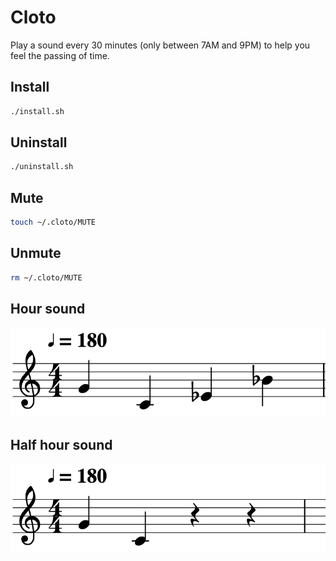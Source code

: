 # Cloto
Play a sound every 30 minutes (only between 7AM and 9PM) to help you feel the passing of time.

## Install
```bash
./install.sh
```

## Uninstall
```bash
./uninstall.sh
```

## Mute
```bash
touch ~/.cloto/MUTE
```

## Unmute
```bash
rm ~/.cloto/MUTE
```

## Hour sound
![Hour sound music sheet]( https://github.com/ventuno/cloto/blob/master/sheets/00.png )

## Half hour sound
![Half hour sound music sheet]( https://github.com/ventuno/cloto/blob/master/sheets/30.png )
